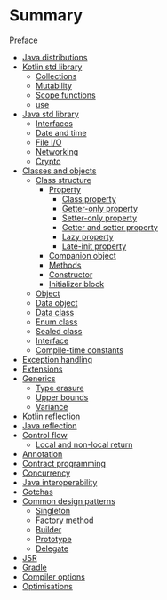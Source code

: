 # Summary

[Preface](./preface.md)

- [Java distributions](./java_distributions.md)
- [Kotlin std library](./std_library/std_library.md)
    - [Collections](./std_library/collections.md)
    - [Mutability](./std_library/mutability.md)
    - [Scope functions](./std_library/scope_functions.md)
    - [use](./std_library/use.md)
- [Java std library](./java_std_library/java_std_library.md)
    - [Interfaces]()
    - [Date and time]()
    - [File I/O]()
    - [Networking]()
    - [Crypto]()
- [Classes and objects](./classes_and_objects/classes_and_objects.md)
    - [Class structure](./classes_and_objects/class/class.md)
        - [Property](./classes_and_objects/class/property.md)
            - [Class property](./classes_and_objects/class/class_property.md)
            - [Getter-only property](./classes_and_objects/class/getter_property.md)
            - [Setter-only property](./classes_and_objects/class/setter_property.md)
            - [Getter and setter property](./classes_and_objects/class/getter_and_setter_property.md)
            - [Lazy property](./classes_and_objects/class/lazy_property.md)
            - [Late-init property](./classes_and_objects/class/late-init_property.md)
        - [Companion object](./classes_and_objects/class/companion_object.md)
        - [Methods](./classes_and_objects/class/methods.md)
        - [Constructor](./classes_and_objects/class/constructor.md)
        - [Initializer block](./classes_and_objects/class/initializer_block.md)
    - [Object](./classes_and_objects/object.md)
    - [Data object](./classes_and_objects/data_object.md)
    - [Data class](./classes_and_objects/data_class.md)
    - [Enum class](./classes_and_objects/enum_class.md)
    - [Sealed class](./classes_and_objects/sealed_class.md)
    - [Interface](./classes_and_objects/interface.md)
    - [Compile-time constants](./classes_and_objects/compile-time_constants.md)
- [Exception handling](./exception_handling.md)
- [Extensions](./extensions.md)
- [Generics](./generics/generics.md)
    - [Type erasure](./generics/type_erasure.md)
    - [Upper bounds](./generics/upper_bounds.md)
    - [Variance]()
- [Kotlin reflection](./reflection.md)
- [Java reflection]()
- [Control flow](./control_flow/control_flow.md)
    - [Local and non-local return](./control_flow/local_and_non-local_return.md)
- [Annotation]()
- [Contract programming]()
- [Concurrency]()
- [Java interoperability](./java_interoperability.md)
- [Gotchas](./gotchas.md)
- [Common design patterns](./common_design_patterns.md)
    - [Singleton](./common_design_patterns/singleton.md)
    - [Factory method](./common_design_patterns/factory_method.md)
    - [Builder](./common_design_patterns/builder.md)
    - [Prototype](./common_design_patterns/prototype.md)
    - [Delegate](./common_design_patterns/delegate.md)
- [JSR](./jsr.md)
- [Gradle]()
- [Compiler options](./compiler_options.md)
- [Optimisations](./optimisations.md)
